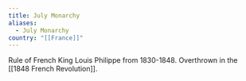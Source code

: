```yaml
---
title: July Monarchy
aliases:
  - July Monarchy
country: "[[France]]"
---
```

Rule of French King Louis Philippe from 1830-1848. Overthrown in the [[1848 French Revolution]].